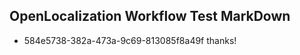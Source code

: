 ## OpenLocalization Workflow Test MarkDown
* 584e5738-382a-473a-9c69-813085f8a49f thanks!

<!--HONumber=Jul16_HO2-->


